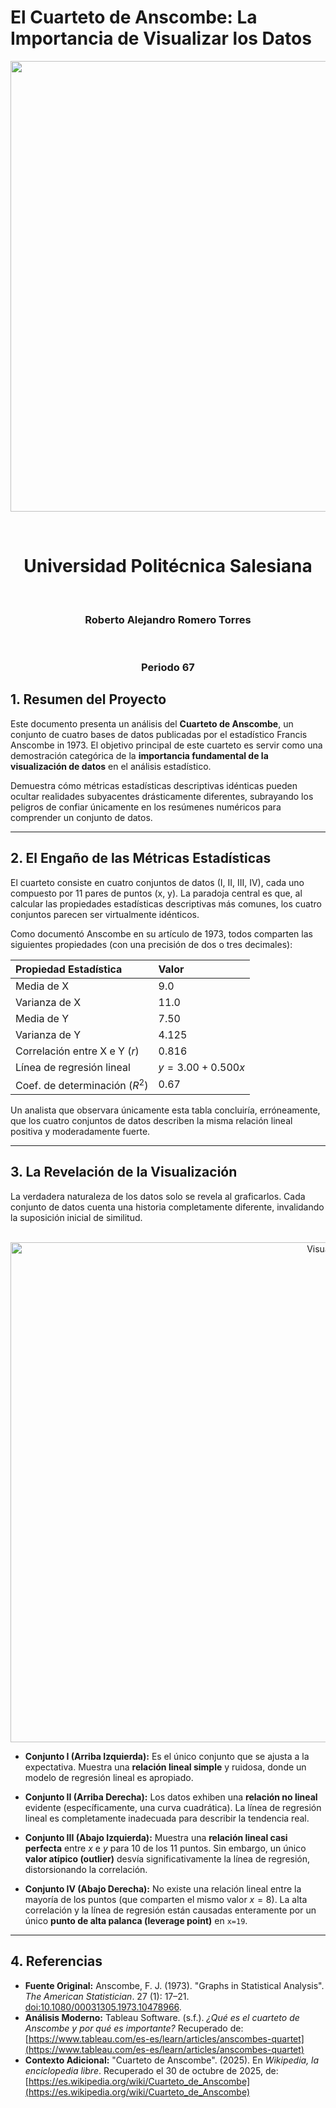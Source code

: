 # El Cuarteto de Anscombe: La Importancia de Visualizar los Datos

<p align="center">
  <img width="1281" height="721" alt="image" src="https://github.com/user-attachments/assets/f36368ea-6d5e-4d07-8ac7-1c0c26b7f799" />
</p>

<div align="center">
  <h1>Universidad Politécnica Salesiana</h1>
  <h3>Roberto Alejandro Romero Torres</h3>
  <h3>Periodo 67</h3>
</div>

## 1. Resumen del Proyecto

Este documento presenta un análisis del **Cuarteto de Anscombe**, un conjunto de cuatro bases de datos publicadas por el estadístico Francis Anscombe in 1973. El objetivo principal de este cuarteto es servir como una demostración categórica de la **importancia fundamental de la visualización de datos** en el análisis estadístico.

Demuestra cómo métricas estadísticas descriptivas idénticas pueden ocultar realidades subyacentes drásticamente diferentes, subrayando los peligros de confiar únicamente en los resúmenes numéricos para comprender un conjunto de datos.

---

## 2. El Engaño de las Métricas Estadísticas

El cuarteto consiste en cuatro conjuntos de datos (I, II, III, IV), cada uno compuesto por 11 pares de puntos (x, y). La paradoja central es que, al calcular las propiedades estadísticas descriptivas más comunes, los cuatro conjuntos parecen ser virtualmente idénticos.

Como documentó Anscombe en su artículo de 1973, todos comparten las siguientes propiedades (con una precisión de dos o tres decimales):

| Propiedad Estadística | Valor |
| :--- | :--- |
| Media de X | 9.0 |
| Varianza de X | 11.0 |
| Media de Y | 7.50 |
| Varianza de Y | 4.125 |
| Correlación entre X e Y ($r$) | 0.816 |
| Línea de regresión lineal | $y = 3.00 + 0.500x$ |
| Coef. de determinación ($R^2$) | 0.67 |

Un analista que observara únicamente esta tabla concluiría, erróneamente, que los cuatro conjuntos de datos describen la misma relación lineal positiva y moderadamente fuerte.

---

## 3. La Revelación de la Visualización

La verdadera naturaleza de los datos solo se revela al graficarlos. Cada conjunto de datos cuenta una historia completamente diferente, invalidando la suposición inicial de similitud.

<p align="center">
  <img width="1200" height="800" alt="Visualización del Cuarteto de Anscombe" src="https://github.com/user-attachments/assets/296f1e8c-f415-4ad6-b8a0-ac41cef26e17" />
</p>

* **Conjunto I (Arriba Izquierda):** Es el único conjunto que se ajusta a la expectativa. Muestra una **relación lineal simple** y ruidosa, donde un modelo de regresión lineal es apropiado.

* **Conjunto II (Arriba Derecha):** Los datos exhiben una **relación no lineal** evidente (específicamente, una curva cuadrática). La línea de regresión lineal es completamente inadecuada para describir la tendencia real.

* **Conjunto III (Abajo Izquierda):** Muestra una **relación lineal casi perfecta** entre $x$ e $y$ para 10 de los 11 puntos. Sin embargo, un único **valor atípico (outlier)** desvía significativamente la línea de regresión, distorsionando la correlación.

* **Conjunto IV (Abajo Derecha):** No existe una relación lineal entre la mayoría de los puntos (que comparten el mismo valor $x=8$). La alta correlación y la línea de regresión están causadas enteramente por un único **punto de alta palanca (leverage point)** en `x=19`.

---

## 4. Referencias

* **Fuente Original:** Anscombe, F. J. (1973). "Graphs in Statistical Analysis". *The American Statistician*. 27 (1): 17–21. [doi:10.1080/00031305.1973.10478966](https://doi.org/10.1080/00031305.1973.10478966).
* **Análisis Moderno:** Tableau Software. (s.f.). *¿Qué es el cuarteto de Anscombe y por qué es importante?* Recuperado de: [https://www.tableau.com/es-es/learn/articles/anscombes-quartet](https://www.tableau.com/es-es/learn/articles/anscombes-quartet)
* **Contexto Adicional:** "Cuarteto de Anscombe". (2025). En *Wikipedia, la enciclopedia libre*. Recuperado el 30 de octubre de 2025, de: [https://es.wikipedia.org/wiki/Cuarteto_de_Anscombe](https://es.wikipedia.org/wiki/Cuarteto_de_Anscombe)
